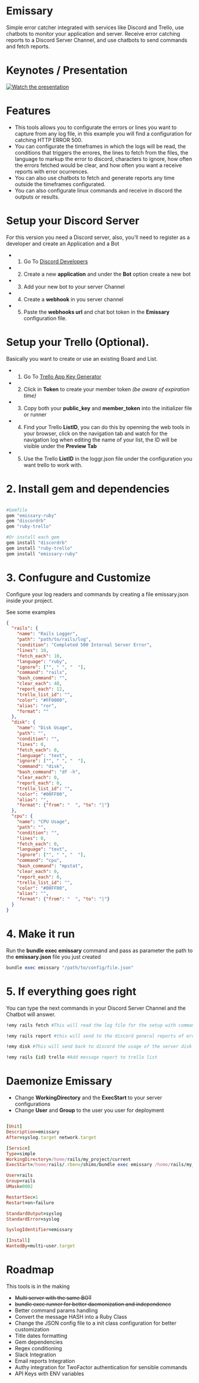 # Emissary
Simple error catcher integrated with services like Discord and Trello, use chatbots to monitor your application and server.
Receive error catching reports to a Discord Server Channel, and use chatbots to send commands and fetch reports.

# Keynotes / Presentation
[![Watch the presentation](https://github.com/MakarovCode/Emissary/raw/main/thumb.png)](https://dms.licdn.com/playlist/C4E05AQHyxbCfCVGHYA/mp4-720p-30fp-crf28/0/1623710691404?e=1623808800&v=beta&t=gUzmyqiD7vgxfWC7KYeU53-us6buF-kf2o60RfZfxuQ)

# Features
* This tools allows you to configurate the errors or lines you want to capture from any log file, in this example you will find a configuration for catching HTTP ERROR 500.
* You can configurate the timeframes in which the logs will be read, the conditions that triggers the errores, the lines to fetch from the files, the language to markup the error to discord, characters to ignore, how often the errors fetched would be clear, and how often you want a receive reports with error ocurrences.
* You can also use chatbots to fetch and generate reports any time outside the timeframes configurated.
* You can also configurate linux commands and receive in discord the outputs or results.

# Setup your Discord Server
For this version you need a Discord server, also, you'll need to register as a developer and create an Application and a Bot

* 1. Go To [Discord Developers](https://discord.com/developers)
* 2. Create a new **application** and under the **Bot** option create a new bot
* 3. Add your new bot to your server Channel
* 4. Create a **webhook** in you server channel
* 5. Paste the **webhooks url** and chat bot token in the **Emissary** configuration file.

# Setup your Trello (Optional).
Basically you want to create or use an existing Board and List.

* 1. Go To [Trello App Key Generator](https://trello.com/app-key)
* 2. Click in **Token** to create your member token *(be aware of expiration time)*
* 3. Copy both your **public_key** and **member_token** into the initializer file or runner
* 4. Find your Trello **ListID**, you can do this by openning the web tools in your browser, click on the navigation tab and watch for the navigation log when editing the name of your list, the ID will be visible under the **Preview Tab**
* 5. Use the Trello **ListID** in the loggr.json file under the configuration you want trello to work with.

# 2. Install gem and dependencies
```ruby

#Gemfile
gem "emissary-ruby"
gem "discordrb"
gem "ruby-trello"

#Or install each gem
gem install "discordrb"
gem install "ruby-trello"
gem install "emissary-ruby"

```

# 3. Confugure and Customize
Configure your log readers and commands by creating a file emissary.json inside your project.

See some examples

```json
{
  "rails": {
    "name": "Rails Logger",
    "path": "path/to/rails/log",
    "condition": "Completed 500 Internal Server Error",
    "lines": 10,
    "fetch_each": 10,
    "language": "ruby",
    "ignore": ["", " ", "  "],
    "command": "rails",
    "bash_command": "",
    "clear_each": 48,
    "report_each": 12,
    "trello_list_id": "",
    "color": "#FF0000",
    "alias": "ror",
    "format": ""
  },
  "disk": {
    "name": "Disk Usage",
    "path": "",
    "condition": "",
    "lines": 0,
    "fetch_each": 0,
    "language": "text",
    "ignore": ["", " ", "  "],
    "command": "disk",
    "bash_command": "df -h",
    "clear_each": 0,
    "report_each": 0,
    "trello_list_id": "",
    "color": "#00FF00",
    "alias": "",
    "format": {"from": "  ", "to": "|"}
  },
  "cpu": {
    "name": "CPU Usage",
    "path": "",
    "condition": "",
    "lines": 0,
    "fetch_each": 0,
    "language": "text",
    "ignore": ["", " ", "  "],
    "command": "cpu",
    "bash_command": "mpstat",
    "clear_each": 0,
    "report_each": 0,
    "trello_list_id": "",
    "color": "#00FF00",
    "alias": "",
    "format": {"from": "  ", "to": "|"}
  }
}
```

# 4. Make it run
Run the **bundle exec emissary** command and pass as parameter the path to the **emissary.json** file you just created

```ruby
bundle exec emissary "/path/to/config/file.json"

```

# 5. If everything goes right
You can type the next commands in your Discord Server Channel and the Chatbot will answer.

```ruby
!emy rails fetch #This will read the log file for the setup with command rails

!emy rails report #this will send to the discord general reports of errors catched

!emy disk #This will send back to discord the usage of the server disk partitions

!emy rails {id} trello #Add message report to trello list
```

# Daemonize Emissary
* Change **WorkingDirectory** and the **ExecStart** to your server configurations
* Change **User** and **Group** to the user you user for deployment

```ruby

[Unit]
Description=emissary
After=syslog.target network.target

[Service]
Type=simple
WorkingDirectory=/home/rails/my_project/current
ExecStart=/home/rails/.rbenv/shims/bundle exec emissary /home/rails/my_project/shared/emissary.json

User=rails
Group=rails
UMask=0002

RestartSec=1
Restart=on-failure

StandardOutput=syslog
StandardError=syslog

SyslogIdentifier=emissary

[Install]
WantedBy=multi-user.target

```

# Roadmap
This tools is in the making
* ~~Multi server with the same BOT~~
* ~~bundle exec runner for better daemonization and independence~~
* Better command params handling
* Convert the message HASH into a Ruby Class
* Change the JSON config file to a init class configuration for better customization
* Title dates formatting
* Gem dependencies
* Regex conditioning
* Slack Integration
* Email reports Integration
* Authy integration for TwoFactor authentication for sensible commands
* API Keys with ENV variables
